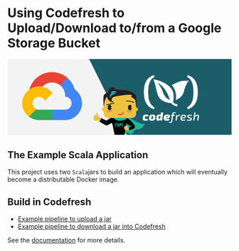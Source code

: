 
# Using Codefresh to Upload/Download to/from a Google Storage Bucket
![gcp and Codefresh](gcp-and-codefresh.png)

## The Example Scala Application

This project uses two `Scala`jars to build an application which will eventually become a distributable Docker image.

## Build in Codefresh

- [Example pipeline to upload a jar](codefresh-upload.yml)
- [Example pipeline to download a jar into Codefresh](codefresh-download.yml)

See the [documentation](https://codefresh.io/docs/docs/yaml-examples/examples/uploading-or-downloading-from-gs/) for more details.

